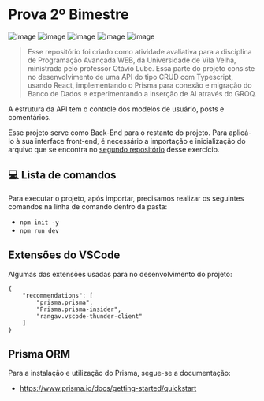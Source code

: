 # Prova 2º Bimestre

![image](https://img.shields.io/badge/TypeScript-007ACC?style=for-the-badge&logo=typescript&logoColor=white)
![image](https://img.shields.io/badge/Node%20js-339933?style=for-the-badge&logo=nodedotjs&logoColor=white)
![image](https://img.shields.io/badge/Express%20js-000000?style=for-the-badge&logo=express&logoColor=white)
![image](https://img.shields.io/badge/React-20232A?style=for-the-badge&logo=react&logoColor=61DAFB)
![image](https://img.shields.io/badge/ts--node-3178C6?style=for-the-badge&logo=ts-node&logoColor=white)

> Esse repositório foi criado como atividade avaliativa para a disciplina de Programação Avançada WEB, da Universidade de Vila Velha, ministrada pelo professor Otávio Lube. Essa parte do projeto consiste no desenvolvimento de uma API do tipo CRUD com Typescript, usando React, implementando o Prisma para conexão e migração do Banco de Dados e experimentando a inserção de AI através do GROQ.

A estrutura da API tem o controle dos modelos de usuário, posts e comentários.

Esse projeto serve como Back-End para o restante do projeto. Para aplicá-lo à sua interface front-end, é necessário a importação e inicialização do arquivo que se encontra no [segundo repositório](https://github.com/analaurabrito/WEB_ProvaB2_Front) desse exercício.

## 💻 Lista de comandos

Para executar o projeto, após importar, precisamos realizar os seguintes comandos na linha de comando dentro da pasta:

- ``` npm init -y ```
- ``` npm run dev ```

## Extensões do VSCode

Algumas das extensões usadas para no desenvolvimento do projeto:

```
{
    "recommendations": [
        "prisma.prisma",
        "Prisma.prisma-insider",
        "rangav.vscode-thunder-client"
    ]
}
```

## Prisma ORM

Para a instalação e utilização do Prisma, segue-se a documentação:

- https://www.prisma.io/docs/getting-started/quickstart

